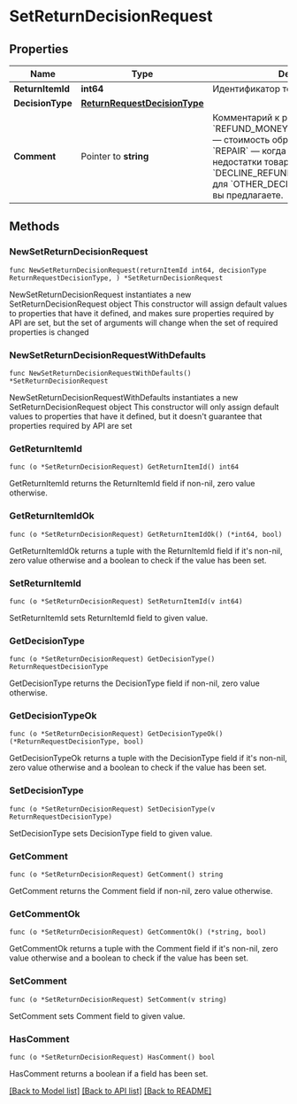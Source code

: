# SetReturnDecisionRequest

## Properties

Name | Type | Description | Notes
------------ | ------------- | ------------- | -------------
**ReturnItemId** | **int64** | Идентификатор товара в возврате. | 
**DecisionType** | [**ReturnRequestDecisionType**](ReturnRequestDecisionType.md) |  | 
**Comment** | Pointer to **string** | Комментарий к решению. Укажите:  * для &#x60;REFUND_MONEY_INCLUDING_SHIPMENT&#x60;— стоимость обратной пересылки;  * для &#x60;REPAIR&#x60; — когда вы устраните недостатки товара;  * для &#x60;DECLINE_REFUND&#x60; — причину отказа;  * для &#x60;OTHER_DECISION&#x60; — какое решение вы предлагаете.  | [optional] 

## Methods

### NewSetReturnDecisionRequest

`func NewSetReturnDecisionRequest(returnItemId int64, decisionType ReturnRequestDecisionType, ) *SetReturnDecisionRequest`

NewSetReturnDecisionRequest instantiates a new SetReturnDecisionRequest object
This constructor will assign default values to properties that have it defined,
and makes sure properties required by API are set, but the set of arguments
will change when the set of required properties is changed

### NewSetReturnDecisionRequestWithDefaults

`func NewSetReturnDecisionRequestWithDefaults() *SetReturnDecisionRequest`

NewSetReturnDecisionRequestWithDefaults instantiates a new SetReturnDecisionRequest object
This constructor will only assign default values to properties that have it defined,
but it doesn't guarantee that properties required by API are set

### GetReturnItemId

`func (o *SetReturnDecisionRequest) GetReturnItemId() int64`

GetReturnItemId returns the ReturnItemId field if non-nil, zero value otherwise.

### GetReturnItemIdOk

`func (o *SetReturnDecisionRequest) GetReturnItemIdOk() (*int64, bool)`

GetReturnItemIdOk returns a tuple with the ReturnItemId field if it's non-nil, zero value otherwise
and a boolean to check if the value has been set.

### SetReturnItemId

`func (o *SetReturnDecisionRequest) SetReturnItemId(v int64)`

SetReturnItemId sets ReturnItemId field to given value.


### GetDecisionType

`func (o *SetReturnDecisionRequest) GetDecisionType() ReturnRequestDecisionType`

GetDecisionType returns the DecisionType field if non-nil, zero value otherwise.

### GetDecisionTypeOk

`func (o *SetReturnDecisionRequest) GetDecisionTypeOk() (*ReturnRequestDecisionType, bool)`

GetDecisionTypeOk returns a tuple with the DecisionType field if it's non-nil, zero value otherwise
and a boolean to check if the value has been set.

### SetDecisionType

`func (o *SetReturnDecisionRequest) SetDecisionType(v ReturnRequestDecisionType)`

SetDecisionType sets DecisionType field to given value.


### GetComment

`func (o *SetReturnDecisionRequest) GetComment() string`

GetComment returns the Comment field if non-nil, zero value otherwise.

### GetCommentOk

`func (o *SetReturnDecisionRequest) GetCommentOk() (*string, bool)`

GetCommentOk returns a tuple with the Comment field if it's non-nil, zero value otherwise
and a boolean to check if the value has been set.

### SetComment

`func (o *SetReturnDecisionRequest) SetComment(v string)`

SetComment sets Comment field to given value.

### HasComment

`func (o *SetReturnDecisionRequest) HasComment() bool`

HasComment returns a boolean if a field has been set.


[[Back to Model list]](../README.md#documentation-for-models) [[Back to API list]](../README.md#documentation-for-api-endpoints) [[Back to README]](../README.md)


